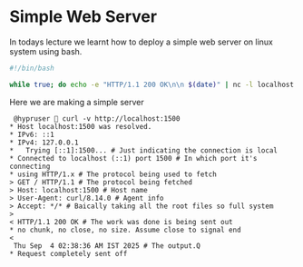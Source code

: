 # Simple Web Server

In todays lecture we learnt how to deploy a simple web server on linux system using bash.

```bash
#!/bin/bash

while true; do echo -e "HTTP/1.1 200 OK\n\n $(date)" | nc -l localhost 1500; done

```
Here we are making a simple server

```shell
 @hypruser  curl -v http://localhost:1500
* Host localhost:1500 was resolved.
* IPv6: ::1
* IPv4: 127.0.0.1
*   Trying [::1]:1500... # Just indicating the connection is local
* Connected to localhost (::1) port 1500 # In which port it's connecting
* using HTTP/1.x # The protocol being used to fetch
> GET / HTTP/1.1 # The protocol being fetched
> Host: localhost:1500 # Host name
> User-Agent: curl/8.14.0 # Agent info
> Accept: */* # Baically taking all the root files so full system
> 
< HTTP/1.1 200 OK # The work was done is being sent out
* no chunk, no close, no size. Assume close to signal end
< 
 Thu Sep  4 02:38:36 AM IST 2025 # The output.Q
* Request completely sent off
```
